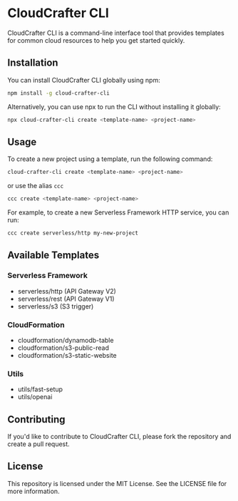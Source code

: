 # CloudCrafter CLI

CloudCrafter CLI is a command-line interface tool that provides templates for common cloud resources to help you get started quickly.

## Installation

You can install CloudCrafter CLI globally using npm:

```bash
npm install -g cloud-crafter-cli
```

Alternatively, you can use npx to run the CLI without installing it globally:

```bash
npx cloud-crafter-cli create <template-name> <project-name>
```

## Usage

To create a new project using a template, run the following command:

```bash
cloud-crafter-cli create <template-name> <project-name>
```

or use the alias `ccc`

```bash
ccc create <template-name> <project-name>
```

For example, to create a new Serverless Framework HTTP service, you can run:

```bash
ccc create serverless/http my-new-project
```

## Available Templates

### Serverless Framework

- serverless/http (API Gateway V2)
- serverless/rest (API Gateway V1)
- serverless/s3   (S3 trigger)

### CloudFormation

- cloudformation/dynamodb-table
- cloudformation/s3-public-read
- cloudformation/s3-static-website

### Utils

 - utils/fast-setup
 - utils/openai
 
## Contributing

If you'd like to contribute to CloudCrafter CLI, please fork the repository and create a pull request.

## License

This repository is licensed under the MIT License. See the LICENSE file for more information.
